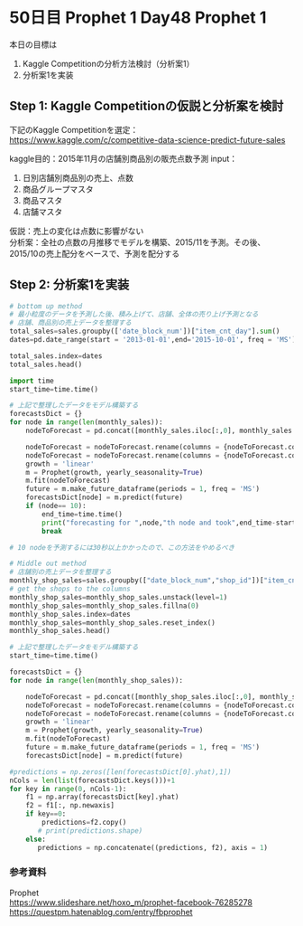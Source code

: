 # 50日目 Prophet 1 Day48 Prophet 1

本日の目標は
1. Kaggle Competitionの分析方法検討（分析案1）
2. 分析案1を実装

## Step 1: Kaggle Competitionの仮説と分析案を検討
下記のKaggle Competitionを選定：  
https://www.kaggle.com/c/competitive-data-science-predict-future-sales  

kaggle目的：2015年11月の店舗別商品別の販売点数予測
input：
1. 日別店舗別商品別の売上、点数
2. 商品グループマスタ
3. 商品マスタ
4. 店舗マスタ

仮説：売上の変化は点数に影響がない  
分析案：全社の点数の月推移でモデルを構築、2015/11を予測。その後、2015/10の売上配分をベースで、予測を配分する

## Step 2: 分析案1を実装

```python
# bottom up method
# 最小粒度のデータを予測した後、積み上げて、店舗、全体の売り上げ予測となる
# 店舗、商品別の売上データを整理する
total_sales=sales.groupby(['date_block_num'])["item_cnt_day"].sum()
dates=pd.date_range(start = '2013-01-01',end='2015-10-01', freq = 'MS')

total_sales.index=dates
total_sales.head()

import time
start_time=time.time()

# 上記で整理したデータをモデル構築する
forecastsDict = {}
for node in range(len(monthly_sales)):
    nodeToForecast = pd.concat([monthly_sales.iloc[:,0], monthly_sales.iloc[:, node+1]], axis = 1)

    nodeToForecast = nodeToForecast.rename(columns = {nodeToForecast.columns[0] : 'ds'})
    nodeToForecast = nodeToForecast.rename(columns = {nodeToForecast.columns[1] : 'y'})
    growth = 'linear'
    m = Prophet(growth, yearly_seasonality=True)
    m.fit(nodeToForecast)
    future = m.make_future_dataframe(periods = 1, freq = 'MS')
    forecastsDict[node] = m.predict(future)
    if (node== 10):
        end_time=time.time()
        print("forecasting for ",node,"th node and took",end_time-start_time,"s")
        break

# 10 nodeを予測するには30秒以上かかったので、この方法をやめるべき

# Middle out method
# 店舗別の売上データを整理する
monthly_shop_sales=sales.groupby(["date_block_num","shop_id"])["item_cnt_day"].sum()
# get the shops to the columns
monthly_shop_sales=monthly_shop_sales.unstack(level=1)
monthly_shop_sales=monthly_shop_sales.fillna(0)
monthly_shop_sales.index=dates
monthly_shop_sales=monthly_shop_sales.reset_index()
monthly_shop_sales.head()

# 上記で整理したデータをモデル構築する
start_time=time.time()

forecastsDict = {}
for node in range(len(monthly_shop_sales)):

    nodeToForecast = pd.concat([monthly_shop_sales.iloc[:,0], monthly_shop_sales.iloc[:, node+1]], axis = 1)
    nodeToForecast = nodeToForecast.rename(columns = {nodeToForecast.columns[0] : 'ds'})
    nodeToForecast = nodeToForecast.rename(columns = {nodeToForecast.columns[1] : 'y'})
    growth = 'linear'
    m = Prophet(growth, yearly_seasonality=True)
    m.fit(nodeToForecast)
    future = m.make_future_dataframe(periods = 1, freq = 'MS')
    forecastsDict[node] = m.predict(future)

#predictions = np.zeros([len(forecastsDict[0].yhat),1])
nCols = len(list(forecastsDict.keys()))+1
for key in range(0, nCols-1):
    f1 = np.array(forecastsDict[key].yhat)
    f2 = f1[:, np.newaxis]
    if key==0:
        predictions=f2.copy()
       # print(predictions.shape)
    else:
       predictions = np.concatenate((predictions, f2), axis = 1)
```


### 参考資料
Prophet  
https://www.slideshare.net/hoxo_m/prophet-facebook-76285278  
https://questpm.hatenablog.com/entry/fbprophet  

